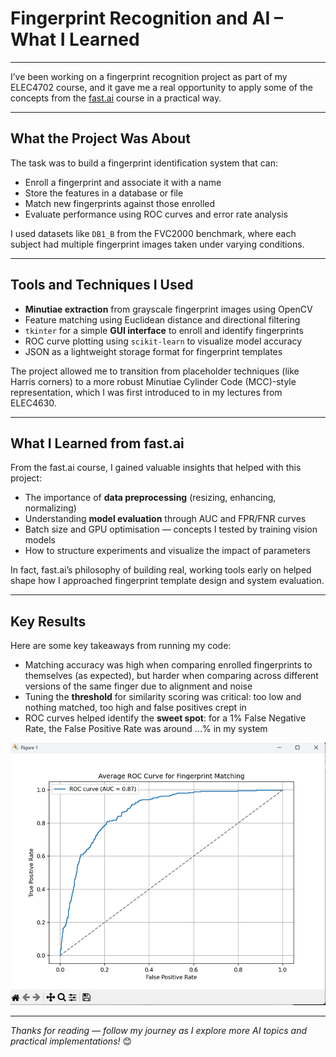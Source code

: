 # Fingerprint Recognition and AI – What I Learned
---

I’ve been working on a fingerprint recognition project as part of my ELEC4702 course, and it gave me a real opportunity to apply some of the concepts from the [fast.ai](https://www.fast.ai) course in a practical way.

---

## What the Project Was About

The task was to build a fingerprint identification system that can:

- Enroll a fingerprint and associate it with a name
- Store the features in a database or file
- Match new fingerprints against those enrolled
- Evaluate performance using ROC curves and error rate analysis

I used datasets like `DB1_B` from the FVC2000 benchmark, where each subject had multiple fingerprint images taken under varying conditions.

---

## Tools and Techniques I Used

- **Minutiae extraction** from grayscale fingerprint images using OpenCV
- Feature matching using Euclidean distance and directional filtering
- `tkinter` for a simple **GUI interface** to enroll and identify fingerprints
- ROC curve plotting using `scikit-learn` to visualize model accuracy
- JSON as a lightweight storage format for fingerprint templates

The project allowed me to transition from placeholder techniques (like Harris corners) to a more robust Minutiae Cylinder Code (MCC)-style representation, which I was first introduced to in my lectures from ELEC4630.

---

## What I Learned from fast.ai

From the fast.ai course, I gained valuable insights that helped with this project:

- The importance of **data preprocessing** (resizing, enhancing, normalizing)
- Understanding **model evaluation** through AUC and FPR/FNR curves
- Batch size and GPU optimisation — concepts I tested by training vision models
- How to structure experiments and visualize the impact of parameters

In fact, fast.ai’s philosophy of building real, working tools early on helped shape how I approached fingerprint template design and system evaluation.

---

## Key Results

Here are some key takeaways from running my code:

- Matching accuracy was high when comparing enrolled fingerprints to themselves (as expected), but harder when comparing across different versions of the same finger due to alignment and noise
- Tuning the **threshold** for similarity scoring was critical: too low and nothing matched, too high and false positives crept in
- ROC curves helped identify the **sweet spot**: for a 1% False Negative Rate, the False Positive Rate was around ...% in my system

![Sample ROC Curve](images/roc_example.png)

---


*Thanks for reading — follow my journey as I explore more AI topics and practical implementations!* 😊
